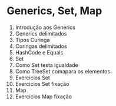 # Generics, Set, Map

1. Introdução aos Generics
2. Generics delimitados
3. Tipos Curinga
4. Coringas delimitados
5. HashCode e Equals
6. Set
7. Como Set testa igualdade
8. Como TreeSet comapara os elementos
9. Exercicios Set
10. Exercicios Set fixação
11. Map
12. Exercicios Map fixação
